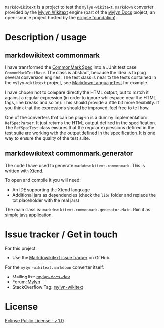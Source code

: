 `Markdowikitext` is a project to test the `mylyn-wikitext.markdown` converter provided by the [Mylyn Wikitext](http://wiki.eclipse.org/Mylyn/WikiText) engine (part of the [Mylyn Docs](http://wiki.eclipse.org/Mylyn/Docs) project, an open-source project hosted by the [eclipse foundation](http://www.eclipse.org/org/)).


Description / usage
===================

markdowikitext.commonmark 
-------------------------

I have transformed the [CommonMark Spec](http://spec.commonmark.org/) into a JUnit test case: `CommonMarkTestBase`.
The class is abstract, because the idea is to plug several conversion engines.
The test class is near to the tests contained in the `mylyn-wikiktext` project, see [MarkdownLanguageTest](http://git.eclipse.org/c/mylyn/org.eclipse.mylyn.docs.git/tree/org.eclipse.mylyn.wikitext.markdown.tests/src/org/eclipse/mylyn/internal/wikitext/markdown/tests/MarkdownLanguageTest.java) for example.

I have chosen not to compare directly the HTML output, but to match it against a regular expression (in order to ignore whitespace near the HTML tags, line breaks and so on). 
This should provide a little bit more flexibility. 
If you think that the expressions should be improved, feel free to tell how. 

One of the converters that can be plug-in is a dummy implementation: `RefSpecParser`.
It just returns the HTML output defined in the specification.
The `RefSpecTest` class ensures that the regular expressions defined in the test suite are working with the output defined in the specification.
It is one way to ensure the quality of the test suite.

markdowikitext.commonmark.generator
-----------------------------------

The code I have used to generate `markdowikitext.commonmark`.
This is written with [Xtend](http://www.eclipse.org/xtend).

To open and compile it you will need:

* An IDE supporting the Xtend language
* Additional jars as dependencies (check the `libs` folder and replace the txt placeholder with the real jars)

The main class is: `markdowikitext.commonmark.generator.Main`. Run it as simple java application.


Issue tracker / Get in touch
============================

For this project:

* Use the [Markdowikitext issue tracker](http://github.com/jmini/markdowikitext/issues) on GitHub.

For the `mylyn-wikitext.markdown` converter itself:

* Mailing list: [mylyn-docs-dev](http://dev.eclipse.org/mhonarc/lists/mylyn-docs-dev/)
* Forum: [Mylyn](http://www.eclipse.org/forums/index.php/f/83/)
* StackOverflow Tag: [mylyn-wikitext](http://stackoverflow.com/tags/mylyn-wikitext)

License
=======

[Eclipse Public License - v 1.0](http://www.eclipse.org/legal/epl-v10.html)





